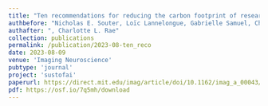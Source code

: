 ```yaml
---
title: "Ten recommendations for reducing the carbon footprint of research computing in human neuroimaging"
authbefore: "Nicholas E. Souter, Loïc Lannelongue, Gabrielle Samuel, Chris Racey, Lincoln J. Colling, Nikhil Bhagwat, " 
authafter: ", Charlotte L. Rae"
collection: publications
permalink: /publication/2023-08-ten_reco
date: 2023-08-09
venue: 'Imaging Neuroscience'
pubtype: 'journal'
project: 'sustofai'
paperurl: https://direct.mit.edu/imag/article/doi/10.1162/imag_a_00043/118246
pdf: https://osf.io/7q5mh/download
---
```

